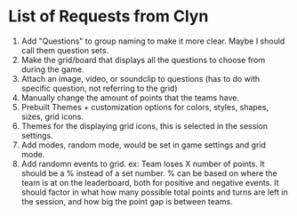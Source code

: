 # List of Requests from Clyn

1. Add "Questions" to group naming to make it more clear. Maybe I should call them question sets.
2. Make the grid/board that displays all the questions to choose from during the game.
3. Attach an image, video, or soundclip to questions (has to do with specific question, not referring to the grid)
4. Manually change the amount of points that the teams have.
5. Prebuilt Themes + customization options for colors, styles, shapes, sizes, grid icons.
6. Themes for the displaying grid icons, this is selected in the session settings.
7. Add modes, random mode, would be set in game settings and grid mode.
8. Add randomn events to grid. ex: Team loses X number of points. It should be a % instead of a set number. % can be based on where the team is at on the leaderboard, both for positive and negative events. It should factor in what how many possible total points and turns are left in the session, and how big the point gap is between teams.

